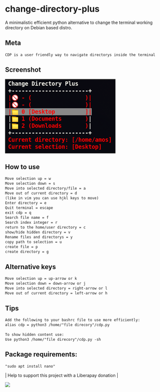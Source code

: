 # change-directory-plus
A minimalistic efficiemt python alternative to change the terminal working directory on Debian based distro.

## Meta
	CDP is a user friendly way to navigate directorys inside the terminal 


## Screenshot
![](cdp_screenshot/cdp_001.png)

## How to use
	Move selection up = w
	Move selection down = s
	Move into selected directory/file = a
	Move out of current directory = d
	(like in vim you can use hjkl keys to move)
	Enter directory = e
	Quit terminal = escape
	exit cdp = q
	Search file name = f
	Search index integer = r
	return to the home/user directory = c
	show/hide hidden directory = v
	Rename files and directorys = y
	copy path to selection = u
	create file = p
	create directory = g
	
## Alternative keys
	Move selection up = up-arrow or k
	Move selection down = down-arrow or j
	Move into selected directory = right-arrow or l
	Move out of current directory = left-arrow or h

## Tips
	Add the following to your bashrc file to use more efficiently:
	alias cdp = python3 /home/"file direcory"/cdp.py

	To show hidden content use:
	Use python3 /home/"file direcory"/cdp.py -sh
	
## Package requirements:
	"sudo apt install nano"
	
| Help to support this project with a Liberapay donation |

[![](https://liberapay.com/assets/widgets/donate.svg)](
https://liberapay.com/Amos_Nimos/donate)


